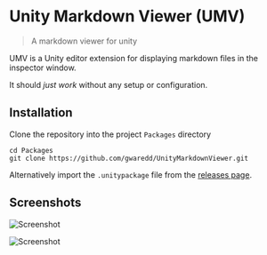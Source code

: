 # Unity Markdown Viewer (UMV)
> A markdown viewer for unity

UMV is a Unity editor extension for displaying markdown files in the inspector window.

It should _just work_ without any setup or configuration.

## Installation

Clone the repository into the project `Packages` directory

```
cd Packages
git clone https://github.com/gwaredd/UnityMarkdownViewer.git
```

Alternatively import the `.unitypackage` file from the [releases page](https://github.com/gwaredd/UnityMarkdownViewer/releases).


## Screenshots

![Screenshot](https://raw.githubusercontent.com/gwaredd/UnityMarkdownViewer/master/Documentation/images/Screenshot_render_v2.png)

![Screenshot](https://raw.githubusercontent.com/gwaredd/UnityMarkdownViewer/master/Documentation/images/Screenshot_render_v1.png)

